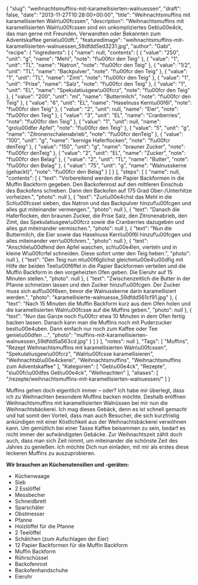 {
    "slug": "weihnachtsmuffins-mit-karamellisierten-walnuessen",
    "draft": false,
    "date": "2013-11-27T10:28:00+00:00",
    "title": "Weihnachtsmuffins mit karamellisierten Waln\u00fcssen",
    "description": "Weihnachtsmuffins mit karamellisierten Waln\u00fcssen sind ein unkompliziertes Geb\u00e4ck, das man gerne mit Freunden, Verwandten oder Bekannten zum Adventskaffee genie\u00dft.",
    "featuredImage": "weihnachtsmuffins-mit-karamellisierten-walnuessen_59dfdd5ed3231.jpg",
    "author": "Gabi",
    "recipe": {
        "ingredients": [
            {
                "name": null,
                "contents": [
                    {
                        "value": "250",
                        "unit": "g",
                        "name": "Mehl",
                        "note": "f\u00fcr den Teig"
                    },
                    {
                        "value": "1",
                        "unit": "TL",
                        "name": "Natron",
                        "note": "f\u00fcr den Teig"
                    },
                    {
                        "value": "1\/2",
                        "unit": "TL",
                        "name": "Backpulver",
                        "note": "f\u00fcr den Teig"
                    },
                    {
                        "value": "1",
                        "unit": "TL",
                        "name": "Zimt",
                        "note": "f\u00fcr den Teig"
                    },
                    {
                        "value": "1",
                        "unit": "Prise",
                        "name": "Salz",
                        "note": "f\u00fcr den Teig"
                    },
                    {
                        "value": "1",
                        "unit": "EL",
                        "name": "Spekulatiusgew\u00fcrz",
                        "note": "f\u00fcr den Teig"
                    },
                    {
                        "value": "200",
                        "unit": "ml",
                        "name": "Buttermilch",
                        "note": "f\u00fcr den Teig"
                    },
                    {
                        "value": "6",
                        "unit": "EL",
                        "name": "Haselnuss Kern\u00f6l",
                        "note": "f\u00fcr den Teig"
                    },
                    {
                        "value": "2",
                        "unit": null,
                        "name": "Eier",
                        "note": "f\u00fcr den Teig"
                    },
                    {
                        "value": "3",
                        "unit": "EL",
                        "name": "Cranberries",
                        "note": "f\u00fcr den Teig"
                    },
                    {
                        "value": "1",
                        "unit": null,
                        "name": "gro\u00dfer Apfel",
                        "note": "f\u00fcr den Teig"
                    },
                    {
                        "value": "5",
                        "unit": "g",
                        "name": "Zitronenschalenabrieb",
                        "note": "f\u00fcr denTeig"
                    },
                    {
                        "value": "100",
                        "unit": "g",
                        "name": "kernige Haferflocken",
                        "note": "f\u00fcr denTeig"
                    },
                    {
                        "value": "150",
                        "unit": "g",
                        "name": "brauner Zucker",
                        "note": "f\u00fcr denTeig"
                    },
                    {
                        "value": "2",
                        "unit": "EL",
                        "name": "Zucker",
                        "note": "f\u00fcr den Belag"
                    },
                    {
                        "value": "2",
                        "unit": "TL",
                        "name": "Butter",
                        "note": "f\u00fcr den Belag"
                    },
                    {
                        "value": "75",
                        "unit": "g",
                        "name": "Walnusskerne (gehackt)",
                        "note": "f\u00fcr den Belag"
                    }
                ]
            }
        ],
        "steps": [
            {
                "name": null,
                "contents": [
                    {
                        "text": "Vorbereitend werden die Papier Backformen in die Muffin Backform gegeben. Den Backofenrost auf den mittleren Einschub des Backofens schieben. Dann den Backofen auf 175 Grad Ober-\/Unterhitze vorheizen.",
                        "photo": null
                    },
                    {
                        "text": "Zun\u00e4chst das Mehl in die Sch\u00fcssel sieben, das Natron und das Backpulver hinzuf\u00fcgen und alles gut miteinander vermengen.",
                        "photo": null
                    },
                    {
                        "text": "Danach die Haferflocken, den braunen Zucker, die Prise Salz, den Zitronenabrieb, den Zimt, das Spekulatiusgew\u00fcrz sowie die Cranberries dazugeben und alles gut miteinander vermischen.",
                        "photo": null
                    },
                    {
                        "text": "Nun die Buttermilch, die Eier sowie das Haselnuss Kern\u00f6l hinzuf\u00fcgen und alles miteinander verr\u00fchren.",
                        "photo": null
                    },
                    {
                        "text": "Anschlie\u00dfend den Apfel waschen, sch\u00e4len, vierteln und in kleine W\u00fcrfel schneiden. Diese sofort unter den Teig heben.",
                        "photo": null
                    },
                    {
                        "text": "Den Teig nun m\u00f6glichst gleichm\u00e4\u00dfig mit Hilfe der beiden Teel\u00f6ffel in die Papier Backformen verteilen und die Muffin Backform in den vorgeheizten Ofen geben. Die Eieruhr auf 15 Minuten stellen.",
                        "photo": null
                    },
                    {
                        "text": "Zwischenzeitlich die Butter in der Pfanne schmelzen lassen und den Zucker hinzuf\u00fcgen. Der Zucker muss sich aufl\u00f6sen, bevor die Walnusskerne darin karamellisiert werden.",
                        "photo": "karamellisierte-walnuesse_59dfdd561cf91.jpg"
                    },
                    {
                        "text": "Nach 15 Minuten die Muffin Backform kurz aus dem Ofen holen und die karamellisierten Waln\u00fcsse auf die Muffins geben.",
                        "photo": null
                    },
                    {
                        "text": "Nun das Ganze noch f\u00fcr etwa 10 Minuten in dem Ofen fertig backen lassen. Danach kann man die Muffins noch mit Puderzucker best\u00e4uben. Dann einfach nur noch zum Kaffee oder Tee genie\u00dfen ...",
                        "photo": "muffins-mit-karamellisierten-walnuessen_59dfdd5a563cd.jpg"
                    }
                ]
            }
        ],
        "notes": null
    },
    "Tags": [
        "Muffins",
        "Rezept Weihnachtsmuffins mit karamellisierten Waln\u00fcssen",
        "Spekulatiusgew\u00fcrz",
        "Waln\u00fcsse karamellisieren",
        "Weihnachtsb\u00e4ckerei",
        "Weihnachtsmuffins",
        "Weihnachtsmuffins zum Adventskaffee"
    ],
    "Kategorien": [
        "Geb\u00e4ck",
        "Rezepte",
        "s\u00fc\u00dfes Geb\u00e4ck",
        "Weihnachten"
    ],
    "aliases": [
        "\/rezepte\/weihnachtsmuffins-mit-karamellisierten-walnuessen\/"
    ]
}

Muffins gehen doch eigentlich immer &#8211; oder? Ich habe mir überlegt, dass ich zu Weihnachten besondere Muffins backen möchte. Deshalb eröffnen Weihnachtsmuffins mit karamellisierten Walnüssen bei mir nun die Weihnachtsbäckerei. Ich mag dieses Gebäck, denn es ist schnell gemacht und hat somit den Vorteil, dass man auch Besucher, die sich kurzfristig ankündigen mit einer Köstlichkeit aus der Weihnachtsbäckerei verwöhnen kann. Um gemütlich bei einer Tasse Kaffee beisammen zu sein, bedarf es nicht immer der aufwändigsten Gebäcke. Zur Weihnachtszeit zählt doch auch, dass man sich Zeit nimmt, um miteinander die schönste Zeit des Jahres zu genießen. Ich möchte Dich nun einladen, mit mir als erstes diese leckeren Muffins zu auszuprobieren.

**Wir brauchen an Küchenutensilien und -geräten:**

 * Küchenwaage
 * Sieb
 * 2 Esslöffel
 * Messbecher
 * Schneidbrett
 * Sparschäler
 * Obstmesser
 * Pfanne
 * Holzlöffel für die Pfanne
 * 2 Teelöffel
 * Schälchen (zum Aufschlagen der Eier)
 * 12 Papier Backformen für die Muffin Backform
 * Muffin Backform
 * Rührschüssel
 * Backofenrost
 * Backofenhandschuhe
 * Eieruhr